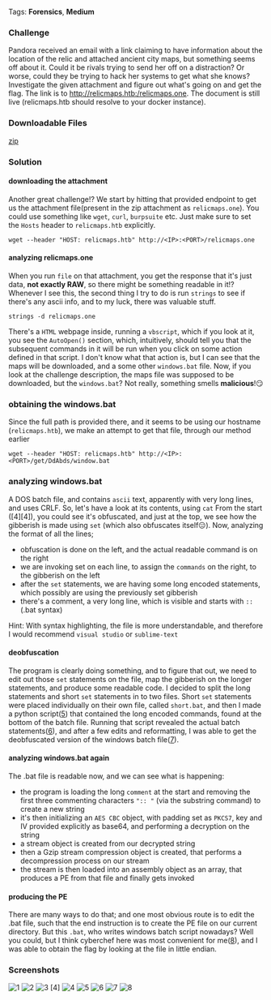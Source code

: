 
Tags: **Forensics**, **Medium**

### Challenge
Pandora received an email with a link claiming to have information about the location of the relic and attached ancient city maps, but something seems off about it. Could it be rivals trying to send her off on a distraction? Or worse, could they be trying to hack her systems to get what she knows? Investigate the given attachment and figure out what's going on and get the flag. The link is to http://relicmaps.htb:/relicmaps.one. The document is still live (relicmaps.htb should resolve to your docker instance).

### Downloadable Files
[zip](files/relicmaps)

### Solution

#### downloading the attachment
Another great challenge!? We start by hitting that provided endpoint to get us the attachment file(present in the zip attachment as `relicmaps.one`). You could use something like `wget`, `curl`, `burpsuite` etc. Just make sure to set the `Hosts` header to `relicmaps.htb` explicitly.
```
wget --header "HOST: relicmaps.htb" http://<IP>:<PORT>/relicmaps.one
```

#### analyzing relicmaps.one
When you run `file` on that attachment, you get the response that it's just data, **not exactly RAW**, so there might be something readable in it!? 
Whenever I see this, the second thing I try to do is run `strings` to see if there's any ascii info, and to my luck, there was valuable stuff. 
```
strings -d relicmaps.one
```
There's a `HTML` webpage inside, running a `vbscript`, which if you look at it, you see the `AutoOpen()` section, which, intuitively, should tell you that the subsequent commands in it will be run when you click on some action defined in that script. I don't know what that action is, but I can see that the maps  will be downloaded, and a some other `windows.bat` file. Now, if you look at the challenge description, the maps file was supposed to be downloaded, but the `windows.bat`? Not really, something  smells **malicious**!😏

### obtaining the windows.bat
Since the full path is provided there, and it seems to be using our hostname (`relicmaps.htb`), we make an attempt to get that file, through our method earlier
```
wget --header "HOST: relicmaps.htb" http://<IP>:<PORT>/get/DdAbds/window.bat
```

### analyzing windows.bat
A DOS batch file, and contains `ascii` text, apparently with very long lines, and uses CRLF. So, let's have a look at its contents, using `cat`
From the start ([4][4]), you could see it's obfuscated, and just at the top, we see how the gibberish is made using `set` (which also obfuscates itself😑).
Now, analyzing the format of all the lines;
- obfuscation is done on the left, and the actual readable command is on the right
- we are invoking set on each line, to assign the `commands` on the right, to the gibberish on the left
- after the `set` statements, we are having some long encoded statements, which possibly are using the previously set gibberish
- there's a comment, a very long line, which is visible and starts with `::` (.bat syntax)

Hint: With syntax highlighting, the file is more understandable, and therefore I would recommend `visual studio` or `sublime-text`

#### deobfuscation
The program is clearly doing something, and to figure that out, we need to edit out those `set` statements on the file, map the gibberish on the longer statements, and produce some readable code. I decided to split the long statements and short `set` statements in to two files. Short `set` statements were placed individually on their own file, called `short.bat`, and then I made a python script([5](5)) that contained the long encoded commands, found at the bottom of the batch file.
Running that script revealed the actual batch statements([6](6)), and after a few edits and reformatting, I was able to get the deobfuscated version of the windows batch file([7](7)).

#### analyzing windows.bat again
The .bat file is readable now, and we can see what is happening:
- the program is loading the long  `comment` at the start and removing the first three commenting characters `":: "` (via the substring command) to create a new string
- it's then initializing an `AES CBC` object, with padding set as `PKCS7`, key and IV provided explicitly as base64, and performing a decryption on the string
- a stream object is created from our decrypted string 
- then a Gzip stream compression object is created, that performs a decompression process on our stream
- the stream is then loaded into an assembly object as an array, that produces a PE from that file and finally gets invoked

#### producing the PE
There are many ways to do that; and one most obvious route is to edit the .bat file, such that the end instruction is to create the PE file on our current directory. But this `.bat`, who writes windows batch script nowadays? Well you could, but I think cyberchef here was most convenient for me([8](8)), and I was able to obtain the flag by looking at the file in little endian.

### Screenshots
![1](https://user-images.githubusercontent.com/74212182/227627433-965dce6b-5511-4233-be8b-a9e926d4a96f.png)
![2](https://user-images.githubusercontent.com/74212182/227627488-0f3af2a8-7a89-4b96-803f-50976f6cdfe8.png)
![3](https://user-images.githubusercontent.com/74212182/227627495-8f65076f-2086-4d68-a413-3f12ef745dc4.png)
[4] ![4](https://user-images.githubusercontent.com/74212182/227627499-a543421c-8f0a-4e80-8321-37b3384e3cdf.png)
![5](https://user-images.githubusercontent.com/74212182/227627517-18320957-3dd4-49b5-a5e5-ca42f6c735a8.png)
![6](https://user-images.githubusercontent.com/74212182/227627523-c2a355f7-fd4e-4ac8-afb6-543001e9df73.png)
![7](https://user-images.githubusercontent.com/74212182/227627526-9887e4de-19c7-464f-b0ed-22fdc5f07bd9.png)
![8](https://user-images.githubusercontent.com/74212182/227627530-1118058e-2e84-40ed-b099-f09c57358fe2.png)
